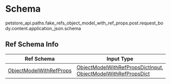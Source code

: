 # Schema
petstore_api.paths.fake_refs_object_model_with_ref_props.post.request_body.content.application_json.schema

## Ref Schema Info
Ref Schema | Input Type | Output Type | Description
---------- | ---------- | ----------- | ------------
[ObjectModelWithRefProps](object_model_with_ref_props.md) | [ObjectModelWithRefPropsDictInput](#objectmodelwithrefpropsdictinput), [ObjectModelWithRefPropsDict](#objectmodelwithrefpropsdict) | [ObjectModelWithRefPropsDict](#objectmodelwithrefpropsdict) |
